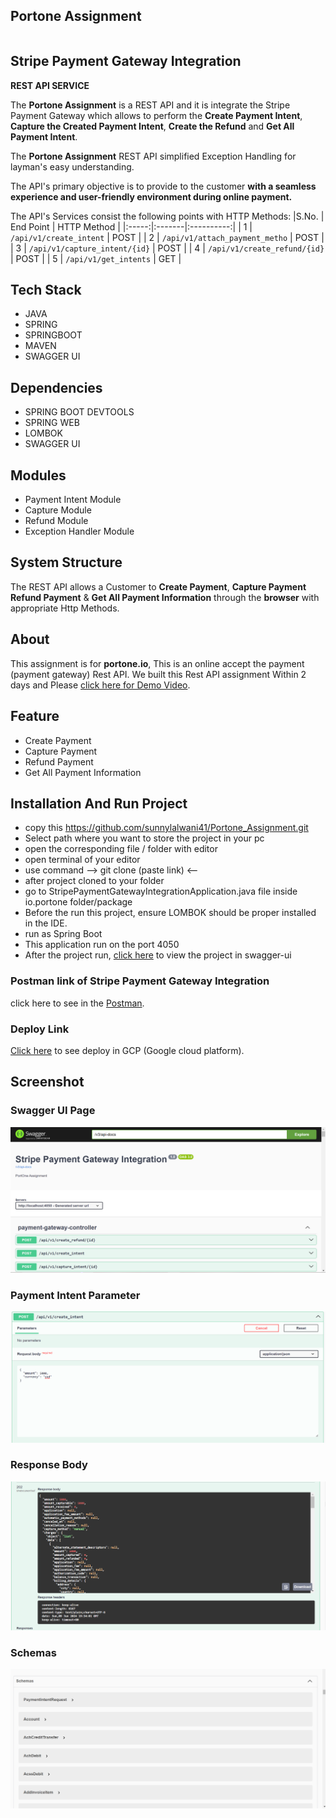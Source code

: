 ## Portone Assignment
<img src="https://oopy.lazyrockets.com/api/v2/notion/image?src=https%3A%2F%2Fprod-files-secure.s3.us-west-2.amazonaws.com%2Fa69b1549-60af-4aa0-b3b7-a2ba8a181ce4%2Fffb8c6ad-7063-4c8f-bdd6-b74cfaa439cd%2FPortOne_%25E1%2584%258B%25E1%2585%25AF%25E1%2586%25AB%25E1%2584%2592%25E1%2585%25A7%25E1%2586%25BC_black.png&blockId=49a975bc-e740-4e40-84c5-3278afc93ead&width=256" alt="" style="margin: auto; display: block;">

## Stripe Payment Gateway Integration

 **REST API SERVICE**

The **Portone Assignment** is a REST API and it is integrate the Stripe Payment Gateway which allows to perform the **Create Payment Intent**, **Capture the Created Payment Intent**, **Create the Refund** and **Get All Payment Intent**.

The **Portone Assignment** REST API simplified Exception Handling for layman's easy understanding. 

The API's primary objective is to provide to the customer **with a seamless experience and user-friendly environment during online payment.**

The API's Services consist the following points with HTTP Methods:
|S.No. | End Point | HTTP Method |
|:-----:|:-------|:----------:|
| 1 | ```/api/v1/create_intent``` | POST |
| 2 | ```/api/v1/attach_payment_metho``` | POST |
| 3 | ```/api/v1/capture_intent/{id}``` | POST |
| 4 | ```/api/v1/create_refund/{id}``` | POST |
| 5 | ```/api/v1/get_intents``` | GET |

## Tech Stack

- JAVA
- SPRING
- SPRINGBOOT
- MAVEN
- SWAGGER UI

## Dependencies

- SPRING BOOT DEVTOOLS
- SPRING WEB
- LOMBOK
- SWAGGER UI
  
## Modules

- Payment Intent Module
- Capture Module
- Refund Module
- Exception Handler Module

## System Structure

The REST API allows a Customer to **Create Payment**, **Capture Payment** **Refund Payment** & **Get All Payment Information** through the **browser** with appropriate Http Methods.

## About
This assignment is for **portone.io**, This is an online accept the payment (payment gateway) Rest API. We built this Rest API assignment Within 2 days and Please [click here for Demo Video](https://drive.google.com/file/d/1h5YWO9Tjh-r-Aey1Fn6W5U5pkTKz143j/view?usp=sharing).

## Feature
- Create Payment
- Capture Payment
- Refund Payment
- Get All Payment Information

## Installation And Run Project

- copy this https://github.com/sunnylalwani41/Portone_Assignment.git
- Select path where you want to store the project in your pc
- open the corresponding file / folder with editor
- open terminal of your editor
- use command --> git clone (paste link) <-- 
- after project cloned to your folder
- go to StripePaymentGatewayIntegrationApplication.java file inside io.portone folder/package
- Before the run this project, ensure LOMBOK should be proper installed in the IDE.
- run as Spring Boot
- This application run on the port 4050
- After the project run, [click here](http://localhost:4050/swagger-ui/index.html) to view the project in swagger-ui

### Postman link of Stripe Payment Gateway Integration
click here to see in the [Postman](https://www.postman.com/material-geologist-27820143/workspace/stripe-payment-gateway).

### Deploy Link
[Click here](http://34.0.8.234:4020/swagger-ui/index.html) to see deploy in GCP (Google cloud platform).

## Screenshot

### Swagger UI Page
<img src="images/Swagger UI.PNG" alt="Swagger UI" />

### Payment Intent Parameter
<img src="images/Payment Intent Create.PNG" alt="Payment Intent Create" />

### Response Body
<img src="images/Successfull response.PNG" alt="Successfull response" />

### Schemas
<img src="images/Schemas.PNG" alt="Schemas" />
